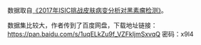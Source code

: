
数据取自[《2017年ISIC挑战皮肤病变分析对黑素瘤检测》](https://challenge.kitware.com/#challenge/583f126bcad3a51cc66c8d9a)。

数据集比较大，作者传到了百度网盘，下载地址链接：https://pan.baidu.com/s/1uqELkZu9f_VZFkljmSxvqQ  密码：x9l4


